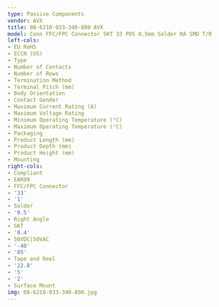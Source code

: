```yaml
---
type: Passive Components
vendor: AVX
title: 08-6210-033-340-800 AVX
model: Conn FFC/FPC Connector SKT 33 POS 0.5mm Solder RA SMD T/R
left-cols:
- EU RoHS
- ECCN (US)
- Type
- Number of Contacts
- Number of Rows
- Termination Method
- Terminal Pitch (mm)
- Body Orientation
- Contact Gender
- Maximum Current Rating (A)
- Maximum Voltage Rating
- Minimum Operating Temperature (°C)
- Maximum Operating Temperature (°C)
- Packaging
- Product Length (mm)
- Product Depth (mm)
- Product Height (mm)
- Mounting
right-cols:
- Compliant
- EAR99
- FFC/FPC Connector
- '33'
- '1'
- Solder
- '0.5'
- Right Angle
- SKT
- '0.4'
- 50VDC|50VAC
- '-40'
- '85'
- Tape and Reel
- '22.8'
- '5'
- '2'
- Surface Mount
img: 08-6210-033-340-800.jpg
---
```


